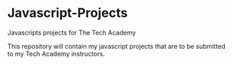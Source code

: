 # Javascript-Projects
Javascripts projects for The Tech Academy

This repository will contain my javascript projects that are to be submitted to my Tech Academy instructors.
